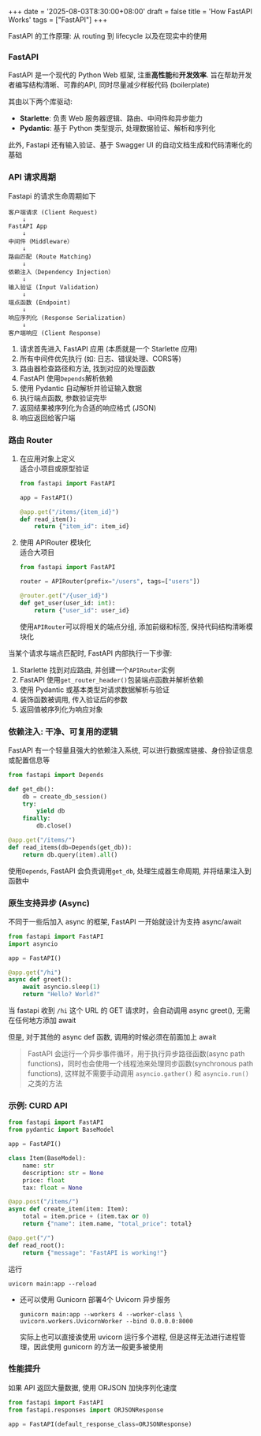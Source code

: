 +++
date = '2025-08-03T8:30:00+08:00'
draft = false
title = 'How FastAPI Works'
tags = ["FastAPI"]
+++

FastAPI 的工作原理: 从 routing 到 lifecycle 以及在现实中的使用

### FastAPI

FastAPI 是一个现代的 Python Web 框架, 注重**高性能**和**开发效率**. 旨在帮助开发者编写结构清晰、可靠的API, 同时尽量减少样板代码 (boilerplate)

其由以下两个库驱动:

- **Starlette**: 负责 Web 服务器逻辑、路由、中间件和异步能力
- **Pydantic**: 基于 Python 类型提示, 处理数据验证、解析和序列化

此外, Fastapi 还有输入验证、基于 Swagger UI 的自动文档生成和代码清晰化的基础

### API 请求周期

Fastapi 的请求生命周期如下

```
客户端请求 (Client Request)
    ↓
FastAPI App
    ↓
中间件（Middleware）
    ↓
路由匹配 (Route Matching)
    ↓
依赖注入（Dependency Injection）
    ↓
输入验证 (Input Validation)
    ↓
端点函数 (Endpoint)
    ↓
响应序列化 (Response Serialization)
    ↓
客户端响应 (Client Response)
```

1. 请求首先进入 FastAPI 应用 (本质就是一个 Starlette 应用)
2. 所有中间件优先执行 (如: 日志、错误处理、CORS等)
3. 路由器检查路径和方法, 找到对应的处理函数
4. FastAPI 使用`Depends`解析依赖
5. 使用 Pydantic 自动解析并验证输入数据
6. 执行端点函数, 参数验证完毕
7. 返回结果被序列化为合适的响应格式 (JSON)
8. 响应返回给客户端

### 路由 Router

1. 在应用对象上定义  
   适合小项目或原型验证

   ```python
   from fastapi import FastAPI

   app = FastAPI()

   @app.get("/items/{item_id}")
   def read_item():
       return {"item_id": item_id}
   ```

2. 使用 APIRouter 模块化  
   适合大项目

   ```python
   from fastapi import FastAPI

   router = APIRouter(prefix="/users", tags=["users"])

   @router.get("/{user_id}")
   def get_user(user_id: int):
       return {"user_id": user_id}
   ```

   使用`APIRouter`可以将相关的端点分组, 添加前缀和标签, 保持代码结构清晰模块化

当某个请求与端点匹配时, FastAPI 内部执行一下步骤:

1. Starlette 找到对应路由, 并创建一个`APIRouter`实例
2. FastAPI 使用`get_router_header()`包装端点函数并解析依赖
3. 使用 Pydantic 或基本类型对请求数据解析与验证
4. 装饰函数被调用, 传入验证后的参数
5. 返回值被序列化为响应对象

### 依赖注入: 干净、可复用的逻辑

FastAPI 有一个轻量且强大的依赖注入系统, 可以进行数据库链接、身份验证信息或配置信息等

```python
from fastapi import Depends

def get_db():
    db = create_db_session()
    try:
        yield db
    finally:
        db.close()

@app.get("/items/")
def read_items(db=Depends(get_db)):
    return db.query(item).all()
```

使用`Depends`, FastAPI 会负责调用`get_db`, 处理生成器生命周期, 并将结果注入到函数中

### 原生支持异步 (Async)

不同于一些后加入 async 的框架, FastAPI 一开始就设计为支持 async/await

```python
from fastapi import FastAPI
import asyncio

app = FastAPI()

@app.get("/hi")
async def greet():
    await asyncio.sleep(1)
    return "Hello? World?"
```

当 fastapi 收到 `/hi` 这个 URL 的 GET 请求时，会自动调用 async greet(), 无需在任何地方添加 await

但是, 对于其他的 async def 函数, 调用的时候必须在前面加上 await

> FastAPI 会运行一个异步事件循环，用于执行异步路径函数(async path functions)，同时也会使用一个线程池来处理同步函数(synchronous path functions), 这样就不需要手动调用 `asyncio.gather()` 和 `asyncio.run()` 之类的方法

### 示例: CURD API

```python
from fastapi import FastAPI
from pydantic import BaseModel

app = FastAPI()

class Item(BaseModel):
    name: str
    description: str = None
    price: float
    tax: float = None

@app.post("/items/")
async def create_item(item: Item):
    total = item.price + (item.tax or 0)
    return {"name": item.name, "total_price": total}

@app.get("/")
def read_root():
    return {"message": "FastAPI is working!"}
```

运行

```
uvicorn main:app --reload
```

- 还可以使用 Gunicorn 部署4个 Uvicorn 异步服务
  ```
  gunicorn main:app --workers 4 --worker-class \
  uvicorn.workers.UvicornWorker --bind 0.0.0.0:8000
  ```
  实际上也可以直接诶使用 uvicorn 运行多个进程, 但是这样无法进行进程管理，因此使用 gunicorn 的方法一般更多被使用

### 性能提升

如果 API 返回大量数据, 使用 ORJSON 加快序列化速度

```python
from fastapi import FastAPI
from fastapi.responses import ORJSONResponse

app = FastAPI(default_response_class=ORJSONResponse)
```
